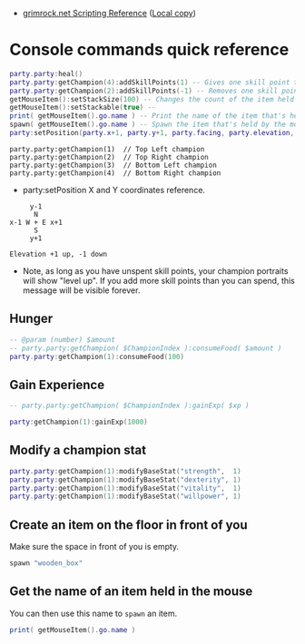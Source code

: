 
- [grimrock.net Scripting Reference](http://www.grimrock.net/modding/scripting-reference/) ([Local copy](./Legend-of-Grimrock-2/Scripting-Reference.md))

# Console commands quick reference

```lua
party.party:heal()
party.party:getChampion(4):addSkillPoints(1) -- Gives one skill point to the bottom right champion.
party.party:getChampion(2):addSkillPoints(-1) -- Removes one skill point from the top right champion.
getMouseItem():setStackSize(100) -- Changes the count of the item held in the hand to 100.
getMouseItem():setStackable(true) --
print( getMouseItem().go.name ) -- Print the name of the item that's held by the mouse.
spawn( getMouseItem().go.name ) -- Spawn the item that's held by the mouse.
party:setPosition(party.x+1, party.y+1, party.facing, party.elevation, party.level) -- Teleports party one space south and one space east.
```

```
party.party:getChampion(1)  // Top Left champion
party.party:getChampion(2)  // Top Right champion
party.party:getChampion(3)  // Bottom Left champion
party.party:getChampion(4)  // Bottom Right champion
```

- party:setPosition X and Y coordinates reference.

```
     y-1
      N
x-1 W + E x+1
      S
     y+1

Elevation +1 up, -1 down
```

- Note, as long as you have unspent skill points, your champion portraits will show "level up". If you add more skill points than you can spend, this message will be visible forever.

## Hunger

```lua
-- @param (number) $amount
-- party.party:getChampion( $ChampionIndex ):consumeFood( $amount )
party.party:getChampion(1):consumeFood(100)
```

## Gain Experience

```lua
-- party.party:getChampion( $ChampionIndex ):gainExp( $xp )

party:getChampion(1):gainExp(1000)
```

## Modify a champion stat

```lua
party.party:getChampion(1):modifyBaseStat("strength",  1)
party.party:getChampion(1):modifyBaseStat("dexterity", 1)
party.party:getChampion(1):modifyBaseStat("vitality",  1)
party.party:getChampion(1):modifyBaseStat("willpower", 1)
```

## Create an item on the floor in front of you

Make sure the space in front of you is empty.

```lua
spawn "wooden_box"
```

## Get the name of an item held in the mouse

You can then use this name to `spawn` an item.

```lua
print( getMouseItem().go.name )
```
